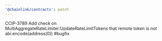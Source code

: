 ```yaml
---
'@chainlink/contracts': patch
---
```


CCIP-3789 Add check on MultiAggregateRateLimiter:UpdateRateLimitTokens that remote token is not abi.encode(address(0)) #bugfix
